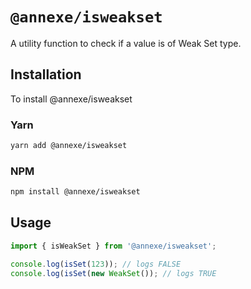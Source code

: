 # `@annexe/isweakset`

A utility function to check if a value is of Weak Set type.

## Installation

To install @annexe/isweakset

### Yarn

```sh
yarn add @annexe/isweakset
```

### NPM

```sh
npm install @annexe/isweakset
```

## Usage

```ts
import { isWeakSet } from '@annexe/isweakset';

console.log(isSet(123)); // logs FALSE
console.log(isSet(new WeakSet()); // logs TRUE
```
